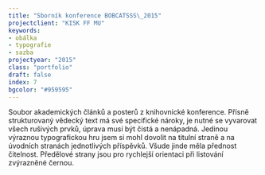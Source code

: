 ```yaml
---
title: "Sborník konference BOBCATSSS\_2015"
projectclient: "KISK FF MU"
keywords: 
- obálka
- typografie
- sazba
projectyear: "2015"
class: "portfolio"
draft: false
index: 7
bgcolor: "#959595"
---
```



Soubor akademických článků a&nbsp;posterů z&nbsp;knihovnické konference. Přísně strukturovaný vědecký text má své specifické nároky, je nutné se vyvarovat všech rušivých prvků, úprava musí být čistá a&nbsp;nenápadná. Jedinou výraznou typografickou hru jsem si mohl dovolit na titulní straně a&nbsp;na úvodních stranách jednotlivých příspěvků. Všude jinde měla přednost čitelnost. Předělové strany jsou pro rychlejší orientaci při listování zvýrazněné černou.